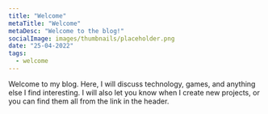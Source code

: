 ```yaml
---
title: "Welcome"
metaTitle: "Welcome"
metaDesc: "Welcome to the blog!"
socialImage: images/thumbnails/placeholder.png
date: "25-04-2022"
tags:
  - welcome
---
```


Welcome to my blog. Here, I will discuss technology, games, and anything else I find interesting. I will also let you know when I create new projects, or you can find them all from the link in the header.

